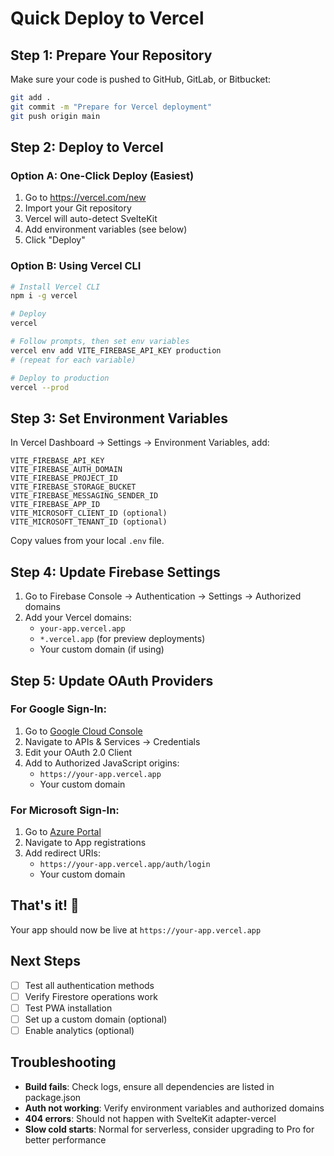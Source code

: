 # Quick Deploy to Vercel

## Step 1: Prepare Your Repository

Make sure your code is pushed to GitHub, GitLab, or Bitbucket:

```bash
git add .
git commit -m "Prepare for Vercel deployment"
git push origin main
```

## Step 2: Deploy to Vercel

### Option A: One-Click Deploy (Easiest)

1. Go to https://vercel.com/new
2. Import your Git repository
3. Vercel will auto-detect SvelteKit
4. Add environment variables (see below)
5. Click "Deploy"

### Option B: Using Vercel CLI

```bash
# Install Vercel CLI
npm i -g vercel

# Deploy
vercel

# Follow prompts, then set env variables
vercel env add VITE_FIREBASE_API_KEY production
# (repeat for each variable)

# Deploy to production
vercel --prod
```

## Step 3: Set Environment Variables

In Vercel Dashboard → Settings → Environment Variables, add:

```
VITE_FIREBASE_API_KEY
VITE_FIREBASE_AUTH_DOMAIN
VITE_FIREBASE_PROJECT_ID
VITE_FIREBASE_STORAGE_BUCKET
VITE_FIREBASE_MESSAGING_SENDER_ID
VITE_FIREBASE_APP_ID
VITE_MICROSOFT_CLIENT_ID (optional)
VITE_MICROSOFT_TENANT_ID (optional)
```

Copy values from your local `.env` file.

## Step 4: Update Firebase Settings

1. Go to Firebase Console → Authentication → Settings → Authorized domains
2. Add your Vercel domains:
   - `your-app.vercel.app`
   - `*.vercel.app` (for preview deployments)
   - Your custom domain (if using)

## Step 5: Update OAuth Providers

### For Google Sign-In:
1. Go to [Google Cloud Console](https://console.cloud.google.com)
2. Navigate to APIs & Services → Credentials
3. Edit your OAuth 2.0 Client
4. Add to Authorized JavaScript origins:
   - `https://your-app.vercel.app`
   - Your custom domain

### For Microsoft Sign-In:
1. Go to [Azure Portal](https://portal.azure.com)
2. Navigate to App registrations
3. Add redirect URIs:
   - `https://your-app.vercel.app/auth/login`
   - Your custom domain

## That's it! 🎉

Your app should now be live at `https://your-app.vercel.app`

## Next Steps

- [ ] Test all authentication methods
- [ ] Verify Firestore operations work
- [ ] Test PWA installation
- [ ] Set up a custom domain (optional)
- [ ] Enable analytics (optional)

## Troubleshooting

- **Build fails**: Check logs, ensure all dependencies are listed in package.json
- **Auth not working**: Verify environment variables and authorized domains
- **404 errors**: Should not happen with SvelteKit adapter-vercel
- **Slow cold starts**: Normal for serverless, consider upgrading to Pro for better performance